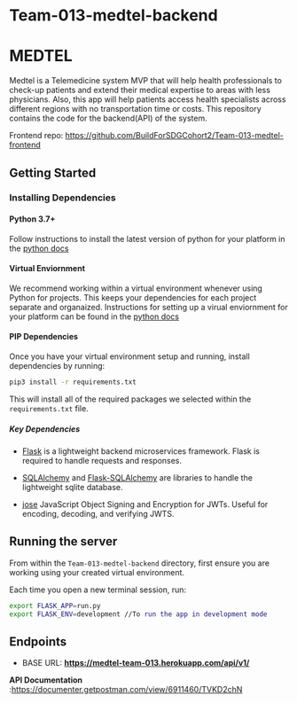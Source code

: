 # Team-013-medtel-backend
# MEDTEL
Medtel is a Telemedicine system MVP that will help health professionals to check-up patients and extend their medical expertise to areas with less physicians. Also, this app will help patients access health specialists across different regions with no transportation time or costs.
This repository contains the code for the backend(API) of the system. 

Frontend repo: https://github.com/BuildForSDGCohort2/Team-013-medtel-frontend

## Getting Started

### Installing Dependencies

#### Python 3.7+

Follow instructions to install the latest version of python for your platform in the [python docs](https://docs.python.org/3/using/unix.html#getting-and-installing-the-latest-version-of-python)

#### Virtual Enviornment

We recommend working within a virtual environment whenever using Python for projects. This keeps your dependencies for each project separate and organaized. Instructions for setting up a virual enviornment for your platform can be found in the [python docs](https://packaging.python.org/guides/installing-using-pip-and-virtual-environments/)

#### PIP Dependencies

Once you have your virtual environment setup and running, install dependencies by running:

```bash
pip3 install -r requirements.txt
```

This will install all of the required packages we selected within the `requirements.txt` file.

##### Key Dependencies

- [Flask](http://flask.pocoo.org/)  is a lightweight backend microservices framework. Flask is required to handle requests and responses.

- [SQLAlchemy](https://www.sqlalchemy.org/) and [Flask-SQLAlchemy](https://flask-sqlalchemy.palletsprojects.com/en/2.x/) are libraries to handle the lightweight sqlite database. 
- [jose](https://python-jose.readthedocs.io/en/latest/) JavaScript Object Signing and Encryption for JWTs. Useful for encoding, decoding, and verifying JWTS.

## Running the server

From within the `Team-013-medtel-backend` directory, first ensure you are working using your created virtual environment.

Each time you open a new terminal session, run:


```bash
export FLASK_APP=run.py 
export FLASK_ENV=development //To run the app in development mode 
```

## Endpoints
- BASE URL: **https://medtel-team-013.herokuapp.com/api/v1/**


**API Documentation** :https://documenter.getpostman.com/view/6911460/TVKD2chN
